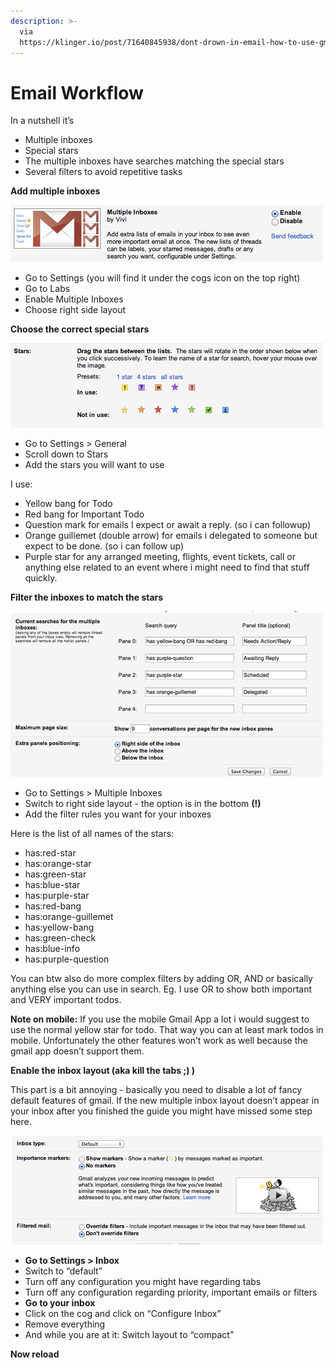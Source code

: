 ```yaml
---
description: >-
  via
  https://klinger.io/post/71640845938/dont-drown-in-email-how-to-use-gmail-more
---
```


# Email Workflow

In a nutshell it’s

* Multiple inboxes
* Special stars
* The multiple inboxes have searches matching the special stars
* Several filters to avoid repetitive tasks

**Add multiple inboxes**

![](../.gitbook/assets/image%20%284%29.png)

* Go to Settings \(you will find it under the cogs icon on the top right\)
* Go to Labs
* Enable Multiple Inboxes
* Choose right side layout

**Choose the correct special stars**

![](../.gitbook/assets/image%20%281%29.png)

* Go to Settings &gt; General
* Scroll down to Stars
* Add the stars you will want to use

I use:

* Yellow bang for Todo
* Red bang for Important Todo
* Question mark for emails I expect or await a reply. \(so i can followup\)
* Orange guillemet \(double arrow\) for emails i delegated to someone but expect to be done. \(so i can follow up\)
* Purple star for any arranged meeting, flights, event tickets, call or anything else related to an event where i might need to find that stuff quickly.

**Filter the inboxes to match the stars**

![](../.gitbook/assets/image%20%282%29.png)

* Go to Settings &gt; Multiple Inboxes
* Switch to right side layout - the option is in the bottom **\(!\)**
* Add the filter rules you want for your inboxes

Here is the list of all names of the stars:

* has:red-star
* has:orange-star
* has:green-star
* has:blue-star
* has:purple-star
* has:red-bang
* has:orange-guillemet
* has:yellow-bang
* has:green-check
* has:blue-info
* has:purple-question

You can btw also do more complex filters by adding OR, AND or basically anything else you can use in search. Eg. I use OR to show both important and VERY important todos.

**Note on mobile:** If you use the mobile Gmail App a lot i would suggest to use the normal yellow star for todo. That way you can at least mark todos in mobile. Unfortunately the other features won’t work as well because the gmail app doesn’t support them.

**Enable the inbox layout \(aka kill the tabs ;\) \)**

This part is a bit annoying - basically you need to disable a lot of fancy default features of gmail. If the new multiple inbox layout doesn’t appear in your inbox after you finished the guide you might have missed some step here.

![](../.gitbook/assets/image%20%283%29.png)

* **Go to Settings &gt; Inbox**
* Switch to “default”
* Turn off any configuration you might have regarding tabs
* Turn off any configuration regarding priority, important emails or filters
* **Go to your inbox**
* Click on the cog and click on “Configure Inbox”
* Remove everything
* And while you are at it: Switch layout to “compact”

**Now reload**

